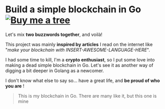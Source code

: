 Build a simple blockchain in Go [![Buy me a tree](https://img.shields.io/badge/Buy%20me%20a%20tree-%F0%9F%8C%B3-lightgreen)](https://offset.earth/adrian) 
===============================

Let's mix **two buzzwords together**, and voilà!

This project was mainly **inspired by articles** I read on the internet like "*make your blockchain with INSERT-AWESOME-LANGUAGE-HERE*".

I had some time to kill, I'm a **crypto enthusiast**, so I put some love into making a dead simple blockchain in Go. Let's see it as another way of digging a bit deeper in Golang as a newcomer.

I don't know what else to say so... have a great life, and **be proud of who you are** !

> This is my blockchain in Go. There are many like it, but this one is mine

